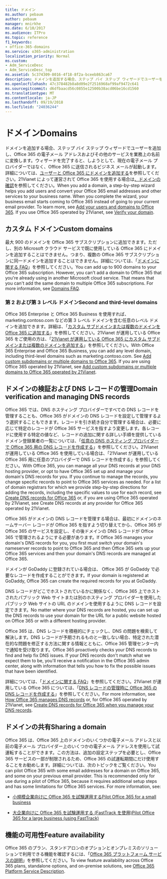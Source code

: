 ```yaml
---
title: ドメイン
ms.author: pebaum
author: pebaum
manager: mnirkhe
ms.date: 6/10/2017
ms.audience: ITPro
ms.topic: reference
f1_keywords:
- office-365-domains
ms.service: o365-administration
localization_priority: Normal
ms.custom:
- Adm_ServiceDesc
- Adm_ServiceDesc_top
ms.assetid: 5c374309-8016-4f18-8f2a-bceeb863ca67
description: ドメインを追加する場合、ステップ バイ ステップ ウィザードでユーザーを追加し、Office 365 の電子メール アドレスおよびその他のサービスを業務上の名前に変換します。ウィザードを完了すると、しようとして、現在の電子メール プロバイダーではなく、Office 365 に送信されるビジネス メールが起動します。詳細についてを参照してください、ユーザーとドメインを Office 365 に追加します。21Vianet によって運営されて Office 365 を使用する場合は、ドメインの確認を参照してください。
ms.openlocfilehash: 47c378482b8a8d09e2f2516968af99af9472c641
ms.sourcegitcommit: d6dfbaacd56c0855e12500b38acd06be16cd1560
ms.translationtype: MT
ms.contentlocale: ja-JP
ms.lasthandoff: 09/19/2018
ms.locfileid: "24036244"
---
```

# <a name="domains"></a><span data-ttu-id="dcd6d-106">ドメイン</span><span class="sxs-lookup"><span data-stu-id="dcd6d-106">Domains</span></span>

<span data-ttu-id="dcd6d-p102">ドメインを追加する場合、ステップ バイ ステップ ウィザードでユーザーを追加し、Office 365 の電子メール アドレスおよびその他のサービスを業務上の名前に変換します。ウィザードを完了すると、しようとして、現在の電子メール プロバイダーではなく、Office 365 に送信されるビジネス メールが起動します。詳細については、[ユーザーと Office 365 にドメインを追加する](https://support.office.com/article/6383f56d-3d09-4dcb-9b41-b5f5a5efd611)を参照してください。21Vianet によって運営されて Office 365 を使用する場合は[、ドメインの確認](http://go.microsoft.com/fwlink/?LinkID=733344&amp;clcid=0x409)を参照してください。</span><span class="sxs-lookup"><span data-stu-id="dcd6d-p102">When you add a domain, a step-by-step wizard helps you add users and convert your Office 365 email addresses and other services to your business name. When you complete the wizard, your business email starts coming to Office 365 instead of going to your current email provider. To learn more, see [Add your users and domains to Office 365](https://support.office.com/article/6383f56d-3d09-4dcb-9b41-b5f5a5efd611). If you use Office 365 operated by 21Vianet, see [Verify your domain](http://go.microsoft.com/fwlink/?LinkID=733344&amp;clcid=0x409).</span></span>
  
## <a name="custom-domains"></a><span data-ttu-id="dcd6d-111">カスタム ドメイン</span><span class="sxs-lookup"><span data-stu-id="dcd6d-111">Custom domains</span></span>
<span data-ttu-id="dcd6d-112"><a name="BKMK_CustomDomains"> </a></span><span class="sxs-lookup"><span data-stu-id="dcd6d-112"></span></span>

<span data-ttu-id="dcd6d-p103">最大 900 のドメインを Office 365 サブスクリプションに追加できます。ただし、別の Microsoft クラウド サービスで既に使用している Office 365 にドメインを追加することはできません。つまり、複数の Office 365 サブスクリプションに同一ドメインを追加することはできません。詳細については、「[ドメインに関する FAQ](https://support.office.com/en-us/article/Domains-FAQ-1272bad0-4bd4-4796-8005-67d6fb3afc5a)」を参照してください。</span><span class="sxs-lookup"><span data-stu-id="dcd6d-p103">You can add up to 900 domains to your Office 365 subscription. However, you can't add a domain to Office 365 that you're already using in another Microsoft cloud service. That means that you can't add the same domain to multiple Office 365 subscriptions. For more information, see [Domains FAQ](https://support.office.com/en-us/article/Domains-FAQ-1272bad0-4bd4-4796-8005-67d6fb3afc5a).</span></span>
  
### <a name="second-and-third-level-domains"></a><span data-ttu-id="dcd6d-117">第 2 および第 3 レベル ドメイン</span><span class="sxs-lookup"><span data-stu-id="dcd6d-117">Second and third-level domains</span></span>
<span data-ttu-id="dcd6d-118"><a name="BKMK_SecondAndThirdLevelDomains"> </a></span><span class="sxs-lookup"><span data-stu-id="dcd6d-118"></span></span>

<span data-ttu-id="dcd6d-p104">Office 365 Enterprise と Office 365 Business を使用すれば、marketing.contoso.com などの第 3 レベル ドメインを含む任意のレベル ドメインを追加できます。詳細は、「[カスタム サブドメインまたは複数のドメインを Office 365 に追加する](http://go.microsoft.com/fwlink/?LinkID=733345&amp;clcid=0x409)」を参照してください。21Vianet が運用している Office 365 をご使用の方は、「[21Vianet が運用している Office 365 にカスタム サブドメインまたは複数のドメインを追加する](http://go.microsoft.com/fwlink/?LinkID=733346&amp;clcid=0x409)」を参照してください。</span><span class="sxs-lookup"><span data-stu-id="dcd6d-p104">With Office 365 Enterprise and Office 365 Business, you can add any level domain, including third-level domains such as marketing.contoso.com. See [Add custom subdomains or multiple domains to Office 365](http://go.microsoft.com/fwlink/?LinkID=733345&amp;clcid=0x409). If you are using Office 365 operated by 21Vianet, see [Add custom subdomains or multiple domains to Office 365 operated by 21Vianet](http://go.microsoft.com/fwlink/?LinkID=733346&amp;clcid=0x409).</span></span>
  
## <a name="domain-verification-and-managing-dns-records"></a><span data-ttu-id="dcd6d-122">ドメインの検証および DNS レコードの管理</span><span class="sxs-lookup"><span data-stu-id="dcd6d-122">Domain verification and managing DNS records</span></span>
<span data-ttu-id="dcd6d-123"><a name="BKMK_ManagingDNSRecords"> </a></span><span class="sxs-lookup"><span data-stu-id="dcd6d-123"></span></span>

<span data-ttu-id="dcd6d-p105">Office 365 では、DNS ホスティング プロバイダーですべての DNS レコードを管理することも、Office 365 がドメインの DNS レコードを設定して管理するよう選択することもできます。レコードを引き続き自分で管理する場合は、必要に応じて特定のレコードが Office 365 サービスを指すよう変更します。各レコードに使用する特定の値など、レコードの追加に関する詳しい手順を提供しているドメイン登録業者の一覧については、「[任意の DNS ホスティング プロバイダーで Office 365 用の DNS レコードを作成する](https://go.microsoft.com/fwlink/p/?LinkID=270173)」を参照してください。21Vianet が運用している Office 365 を使用している場合は、「21Vianet が運用している Office 365 用に任意のプロバイダーで DNS レコードを作成する」を参照してください。</span><span class="sxs-lookup"><span data-stu-id="dcd6d-p105">With Office 365, you can manage all your DNS records at your DNS hosting provider, or opt to have Office 365 set up and manage your domain's DNS records for you. If you continue to manage the records, you change specific records to point to Office 365 services as needed. For a list of domain registrars for which we provide step-by-step directions for adding the records, including the specific values to use for each record, see [Create DNS records for Office 365](https://go.microsoft.com/fwlink/p/?LinkID=270173) or, if you are using Office 365 operated by 21Vianet, see Create DNS records at any provider for Office 365 operated by 21Vianet.</span></span> 
  
<span data-ttu-id="dcd6d-127">Office 365 がドメインの DNS レコードを管理する場合は、最初にドメインのネームサーバー レコードが Office 365 を指すよう切り替えてから、Office 365 が Office 365 のサービスを設定し、その後ドメインの DNS レコードが Office 365 で管理されるようにする必要があります。</span><span class="sxs-lookup"><span data-stu-id="dcd6d-127">If Office 365 manages your domain's DNS records for you, you first must switch your domain's nameserver records to point to Office 365 and then Office 365 sets up your Office 365 services and then your domain's DNS records are managed at Office 365.</span></span>
  
<span data-ttu-id="dcd6d-128">ドメインが GoDaddy に登録されている場合は、 Office 365 が GoDaddy で必要なレコードを作成することができます。</span><span class="sxs-lookup"><span data-stu-id="dcd6d-128">If your domain is registered at GoDaddy, Office 365 can create the required records for you at GoDaddy.</span></span> 
  
<span data-ttu-id="dcd6d-129">DNS レコードがどこでホストされているかに関係なく、Office 365 上でホストされたパブリック Web サイトまたは別のホスティング プロバイダーを使用したパブリック Web サイトの URL のドメインを使用するように DNS レコードを設定できます。</span><span class="sxs-lookup"><span data-stu-id="dcd6d-129">No matter where your DNS records are hosted, you can set up the DNS records to use your domain for the URL for a public website hosted on Office 365 or with a different hosting provider.</span></span> 
  
<span data-ttu-id="dcd6d-p106">Office 365 は、DNS レコードを積極的にチェックし、DNS の問題を検索して解決します。DNS レコードが予期されるものと一致しない場合、特定された潜在的な問題を修正する方法に関する情報とともに、Office 365 管理センター内で通知を受け取ります。</span><span class="sxs-lookup"><span data-stu-id="dcd6d-p106">Office 365 proactively checks your DNS records to find and help fix DNS issues. If your DNS records don't match what we expect them to be, you'll receive a notification in the Office 365 admin center, along with information that tells you how to fix the possible issues that have been identified.</span></span>
  
<span data-ttu-id="dcd6d-132">詳細については、「[ドメインに関する FAQ](https://go.microsoft.com/fwlink/p/?LinkID=270144)」を参照してください。21Vianet が運用している Office 365 については、「[DNS レコードの管理時に Office 365 の DNS レコードを作成する](http://go.microsoft.com/fwlink/?LinkID=817326&amp;clcid=0x409)」を参照してください。</span><span class="sxs-lookup"><span data-stu-id="dcd6d-132">For more information, see [How Office 365 manages DNS records](https://go.microsoft.com/fwlink/p/?LinkID=270144) or, for Office 365 operated by 21Vianet, see [Create DNS records for Office 365 when you manage your DNS records](http://go.microsoft.com/fwlink/?LinkID=817326&amp;clcid=0x409).</span></span>
  
## <a name="sharing-a-domain"></a><span data-ttu-id="dcd6d-133">ドメインの共有</span><span class="sxs-lookup"><span data-stu-id="dcd6d-133">Sharing a domain</span></span>
<span data-ttu-id="dcd6d-134"><a name="BKMK_ManagingDNSRecords"> </a></span><span class="sxs-lookup"><span data-stu-id="dcd6d-134"></span></span>

<span data-ttu-id="dcd6d-p107">Office 365 は、Office 365 上のドメインのいくつかの電子メール アドレスと以前の電子メール プロバイダー上のいくつかの電子メール アドレスを使用して試運転することができます。この方法は、追加の設定ステップを必要とし、Office 365 サービスの一部が制限されるため、Office 365 の試運転期間にだけ使用することをお勧めします。詳細については、次のトピックをご覧ください。</span><span class="sxs-lookup"><span data-stu-id="dcd6d-p107">You can pilot Office 365 with some email addresses for a domain on Office 365, and some on your previous email provider. This is recommended only for use during a pilot of Office 365, because it requires additional setup steps and has some limitations for Office 365 services. For more information, see:</span></span>
  
- [<span data-ttu-id="dcd6d-138">小規模企業向けに Office 365 を試験運用する</span><span class="sxs-lookup"><span data-stu-id="dcd6d-138">Pilot Office 365 for a small business</span></span>](https://support.office.com/article/39cee536-6a03-40cf-b9c1-f301bb6001d7)
    
- [<span data-ttu-id="dcd6d-139">大企業向けに Office 365 を試験運用する (FastTrack を使用)</span><span class="sxs-lookup"><span data-stu-id="dcd6d-139">Pilot Office 365 for a large business (using FastTrack)</span></span>](https://fasttrack.office.com/onboard)
    
## <a name="feature-availability"></a><span data-ttu-id="dcd6d-140">機能の可用性</span><span class="sxs-lookup"><span data-stu-id="dcd6d-140">Feature availability</span></span>
<span data-ttu-id="dcd6d-141"><a name="BKMK_ManagingDNSRecords"> </a></span><span class="sxs-lookup"><span data-stu-id="dcd6d-141"></span></span>

<span data-ttu-id="dcd6d-142">Office 365 のプラン、スタンドアロンのオプションとオンプレミスのソリューションで利用できる機能を確認するには、「[Office 365 プラットフォーム サービスの説明](https://technet.microsoft.com/en-us/library/office-365-platform-service-description.aspx)」を参照してください。</span><span class="sxs-lookup"><span data-stu-id="dcd6d-142">To view feature availability across Office 365 plans, standalone options, and on-premise solutions, see [Office 365 Platform Service Description](https://technet.microsoft.com/en-us/library/office-365-platform-service-description.aspx).</span></span>
  

